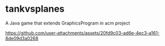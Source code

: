 # tankvsplanes
A Java game that extends GraphicsProgram in acm project

https://github.com/user-attachments/assets/20fd9c03-ad6e-4ec3-a161-8de09d3a0268

